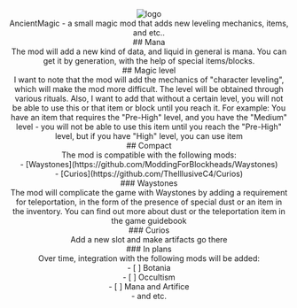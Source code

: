 
<div align="center"> <img src=https://github.com/0mods/AncientMagic/assets/46783751/4953a629-7976-40ff-a1f6-d7b14d01c6da alt="logo"> </div>


<div align="center"> AncientMagic - a small magic mod that adds new leveling mechanics, items, and etc..</div>

<div align="center">## Mana</div>

<div align="center">The mod will add a new kind of data, and liquid in general is mana. You can get it by generation, with the help of special items/blocks.</div>

<div align="center">## Magic level</div>

<div align="center">I want to note that the mod will add the mechanics of "character leveling", which will make the mod more difficult. The level will be obtained through various rituals. Also, I want to add that without a certain level, you will not be able to use this or that item or block until you reach it. For example: You have an item that requires the "Pre-High" level, and you have the "Medium" level - you will not be able to use this item until you reach the "Pre-High" level, but if you have "High" level, you can use item</div>

<div align="center">## Compact</div>
<div align="center">The mod is compatible with the following mods:</div>
<div align="center">- [Waystones](https://github.com/ModdingForBlockheads/Waystones)</div>
<div align="center">- [Curios](https://github.com/TheIllusiveC4/Curios)</div>

<div align="center">### Waystones</div>
<div align="center">The mod will complicate the game with Waystones by adding a requirement for teleportation, in the form of the presence of special dust or an item in the inventory. You can find out more about dust or the teleportation item in the game guidebook</div>
<div align="center">### Curios</div>
<div align="center">Add a new slot and make artifacts go there</div>
<div align="center">### In plans</div>
<div align="center">Over time, integration with the following mods will be added:</div>
<div align="center">- [ ] Botania</div>
<div align="center">- [ ] Occultism</div>
<div align="center">- [ ] Mana and Artifice</div>
<div align="center">- and etc.</div>
